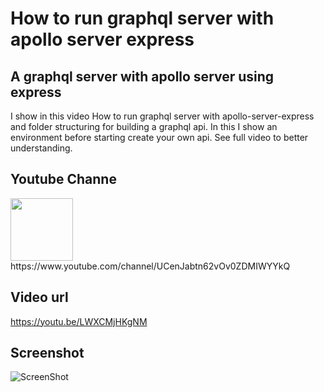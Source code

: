 # How to run graphql server with apollo server express

## A graphql server with apollo server using express
I show in this video How to run graphql server with apollo-server-express and folder structuring for building a graphql api. In this I show an environment before starting create your own api. See full video to better understanding.

## Youtube Channe
<img src="https://lh3.googleusercontent.com/d/1TahrzXTmSlN2KDtcZ3lamaJjOLmjqGAM" width="100">
https://www.youtube.com/channel/UCenJabtn62vOv0ZDMIWYYkQ

## Video url
https://youtu.be/LWXCMjHKgNM

## Screenshot
![ScreenShot](https://lh3.googleusercontent.com/d/1_JAolvCPZ4Pn21trkUlviZ5Wc0s970N_)
